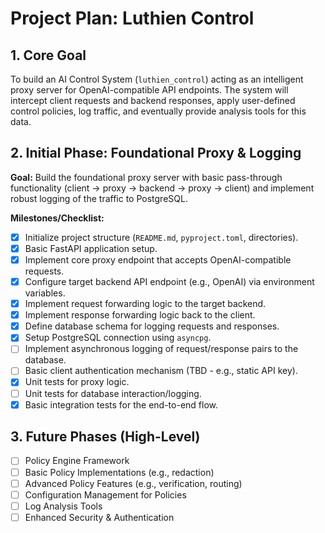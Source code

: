 # Project Plan: Luthien Control

## 1. Core Goal

To build an AI Control System (`luthien_control`) acting as an intelligent proxy server for OpenAI-compatible API endpoints. The system will intercept client requests and backend responses, apply user-defined control policies, log traffic, and eventually provide analysis tools for this data.

## 2. Initial Phase: Foundational Proxy & Logging

**Goal:** Build the foundational proxy server with basic pass-through functionality (client -> proxy -> backend -> proxy -> client) and implement robust logging of the traffic to PostgreSQL.

**Milestones/Checklist:**
- [X] Initialize project structure (`README.md`, `pyproject.toml`, directories).
- [X] Basic FastAPI application setup.
- [X] Implement core proxy endpoint that accepts OpenAI-compatible requests.
- [X] Configure target backend API endpoint (e.g., OpenAI) via environment variables.
- [X] Implement request forwarding logic to the target backend.
- [X] Implement response forwarding logic back to the client.
- [X] Define database schema for logging requests and responses.
- [X] Setup PostgreSQL connection using `asyncpg`.
- [ ] Implement asynchronous logging of request/response pairs to the database.
- [ ] Basic client authentication mechanism (TBD - e.g., static API key).
- [X] Unit tests for proxy logic.
- [ ] Unit tests for database interaction/logging.
- [X] Basic integration tests for the end-to-end flow.

## 3. Future Phases (High-Level)

- [ ] Policy Engine Framework
- [ ] Basic Policy Implementations (e.g., redaction)
- [ ] Advanced Policy Features (e.g., verification, routing)
- [ ] Configuration Management for Policies
- [ ] Log Analysis Tools
- [ ] Enhanced Security & Authentication
